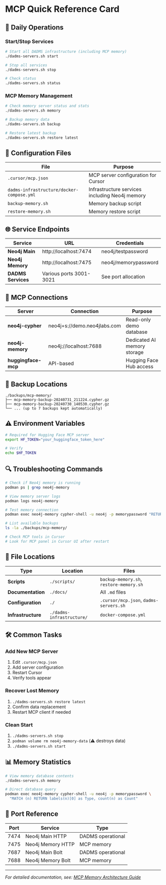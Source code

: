 # MCP Quick Reference Card

## 🚀 Daily Operations

### Start/Stop Services
```bash
# Start all DADMS infrastructure (including MCP memory)
./dadms-servers.sh start

# Stop all services
./dadms-servers.sh stop

# Check status
./dadms-servers.sh status
```

### MCP Memory Management
```bash
# Check memory server status and stats
./dadms-servers.sh memory

# Backup memory data
./dadms-servers.sh backup

# Restore latest backup
./dadms-servers.sh restore latest
```

## 🔧 Configuration Files

| File | Purpose |
|------|---------|
| `.cursor/mcp.json` | MCP server configuration for Cursor |
| `dadms-infrastructure/docker-compose.yml` | Infrastructure services including Neo4j memory |
| `backup-memory.sh` | Memory backup script |
| `restore-memory.sh` | Memory restore script |

## 🌐 Service Endpoints

| Service | URL | Credentials |
|---------|-----|-------------|
| **Neo4j Main** | http://localhost:7474 | neo4j/testpassword |
| **Neo4j Memory** | http://localhost:7475 | neo4j/memorypassword |
| **DADMS Services** | Various ports 3001-3021 | See port allocation |

## 🔗 MCP Connections

| Server | Connection | Purpose |
|--------|------------|---------|
| **neo4j-cypher** | neo4j+s://demo.neo4jlabs.com | Read-only demo database |
| **neo4j-memory** | neo4j://localhost:7688 | Dedicated AI memory storage |
| **huggingface-mcp** | API-based | Hugging Face Hub access |

## 💾 Backup Locations

```
./backups/mcp-memory/
├── mcp-memory-backup-20240731_211224.cypher.gz
├── mcp-memory-backup-20240730_140530.cypher.gz
└── ... (up to 7 backups kept automatically)
```

## ⚠️ Environment Variables

```bash
# Required for Hugging Face MCP server
export HF_TOKEN="your_huggingface_token_here"

# Verify
echo $HF_TOKEN
```

## 🔍 Troubleshooting Commands

```bash
# Check if Neo4j memory is running
podman ps | grep neo4j-memory

# View memory server logs
podman logs neo4j-memory

# Test memory connection
podman exec neo4j-memory cypher-shell -u neo4j -p memorypassword "RETURN 'Connected!'"

# List available backups
ls -la ./backups/mcp-memory/

# Check MCP tools in Cursor
# Look for MCP panel in Cursor UI after restart
```

## 📁 File Locations

| Type | Location | Files |
|------|----------|-------|
| **Scripts** | `./scripts/` | `backup-memory.sh`, `restore-memory.sh` |
| **Documentation** | `./docs/` | All `.md` files |
| **Configuration** | `./` | `.cursor/mcp.json`, `dadms-servers.sh` |
| **Infrastructure** | `./dadms-infrastructure/` | `docker-compose.yml` |

## 🛠️ Common Tasks

### Add New MCP Server
1. Edit `.cursor/mcp.json`
2. Add server configuration
3. Restart Cursor
4. Verify tools appear

### Recover Lost Memory
1. `./dadms-servers.sh restore latest`
2. Confirm data replacement
3. Restart MCP client if needed

### Clean Start
1. `./dadms-servers.sh stop`
2. `podman volume rm neo4j-memory-data` (⚠️ destroys data)
3. `./dadms-servers.sh start`

## 📊 Memory Statistics

```bash
# View memory database contents
./dadms-servers.sh memory

# Direct database query
podman exec neo4j-memory cypher-shell -u neo4j -p memorypassword \
  "MATCH (n) RETURN labels(n)[0] as Type, count(n) as Count"
```

## 🎯 Port Reference

| Port | Service | Type |
|------|---------|------|
| 7474 | Neo4j Main HTTP | DADMS operational |
| 7475 | Neo4j Memory HTTP | MCP memory |
| 7687 | Neo4j Main Bolt | DADMS operational |
| 7688 | Neo4j Memory Bolt | MCP memory |

---
*For detailed documentation, see: [MCP Memory Architecture Guide](docs/MCP_Memory_Architecture_Guide.md)*